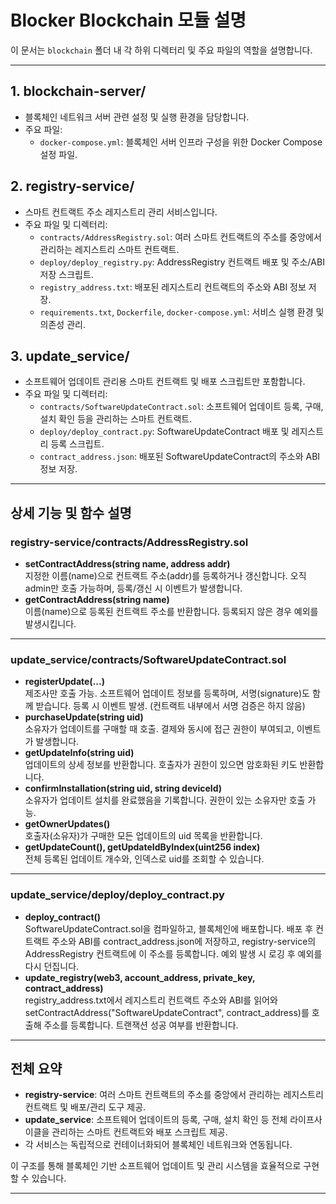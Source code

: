 # Blocker Blockchain 모듈 설명

이 문서는 `blockchain` 폴더 내 각 하위 디렉터리 및 주요 파일의 역할을 설명합니다.

---

## 1. blockchain-server/
- 블록체인 네트워크 서버 관련 설정 및 실행 환경을 담당합니다.
- 주요 파일:
  - `docker-compose.yml`: 블록체인 서버 인프라 구성을 위한 Docker Compose 설정 파일.

## 2. registry-service/
- 스마트 컨트랙트 주소 레지스트리 관리 서비스입니다.
- 주요 파일 및 디렉터리:
  - `contracts/AddressRegistry.sol`: 여러 스마트 컨트랙트의 주소를 중앙에서 관리하는 레지스트리 스마트 컨트랙트.
  - `deploy/deploy_registry.py`: AddressRegistry 컨트랙트 배포 및 주소/ABI 저장 스크립트.
  - `registry_address.txt`: 배포된 레지스트리 컨트랙트의 주소와 ABI 정보 저장.
  - `requirements.txt`, `Dockerfile`, `docker-compose.yml`: 서비스 실행 환경 및 의존성 관리.

## 3. update_service/
- 소프트웨어 업데이트 관리용 스마트 컨트랙트 및 배포 스크립트만 포함합니다.
- 주요 파일 및 디렉터리:
  - `contracts/SoftwareUpdateContract.sol`: 소프트웨어 업데이트 등록, 구매, 설치 확인 등을 관리하는 스마트 컨트랙트.
  - `deploy/deploy_contract.py`: SoftwareUpdateContract 배포 및 레지스트리 등록 스크립트.
  - `contract_address.json`: 배포된 SoftwareUpdateContract의 주소와 ABI 정보 저장.

---

## 상세 기능 및 함수 설명

### registry-service/contracts/AddressRegistry.sol
- **setContractAddress(string name, address addr)**  
  지정한 이름(name)으로 컨트랙트 주소(addr)를 등록하거나 갱신합니다. 오직 admin만 호출 가능하며, 등록/갱신 시 이벤트가 발생합니다.
- **getContractAddress(string name)**  
  이름(name)으로 등록된 컨트랙트 주소를 반환합니다. 등록되지 않은 경우 예외를 발생시킵니다.

---

### update_service/contracts/SoftwareUpdateContract.sol
- **registerUpdate(...)**  
  제조사만 호출 가능. 소프트웨어 업데이트 정보를 등록하며, 서명(signature)도 함께 받습니다. 등록 시 이벤트 발생. (컨트랙트 내부에서 서명 검증은 하지 않음)
- **purchaseUpdate(string uid)**  
  소유자가 업데이트를 구매할 때 호출. 결제와 동시에 접근 권한이 부여되고, 이벤트가 발생합니다.
- **getUpdateInfo(string uid)**  
  업데이트의 상세 정보를 반환합니다. 호출자가 권한이 있으면 암호화된 키도 반환합니다.
- **confirmInstallation(string uid, string deviceId)**  
  소유자가 업데이트 설치를 완료했음을 기록합니다. 권한이 있는 소유자만 호출 가능.
- **getOwnerUpdates()**  
  호출자(소유자)가 구매한 모든 업데이트의 uid 목록을 반환합니다.
- **getUpdateCount(), getUpdateIdByIndex(uint256 index)**  
  전체 등록된 업데이트 개수와, 인덱스로 uid를 조회할 수 있습니다.

---

### update_service/deploy/deploy_contract.py
- **deploy_contract()**  
  SoftwareUpdateContract.sol을 컴파일하고, 블록체인에 배포합니다. 배포 후 컨트랙트 주소와 ABI를 contract_address.json에 저장하고, registry-service의 AddressRegistry 컨트랙트에 이 주소를 등록합니다. 예외 발생 시 로깅 후 예외를 다시 던집니다.
- **update_registry(web3, account_address, private_key, contract_address)**  
  registry_address.txt에서 레지스트리 컨트랙트 주소와 ABI를 읽어와 setContractAddress("SoftwareUpdateContract", contract_address)를 호출해 주소를 등록합니다. 트랜잭션 성공 여부를 반환합니다.

---

## 전체 요약
- **registry-service**: 여러 스마트 컨트랙트의 주소를 중앙에서 관리하는 레지스트리 컨트랙트 및 배포/관리 도구 제공.
- **update_service**: 소프트웨어 업데이트의 등록, 구매, 설치 확인 등 전체 라이프사이클을 관리하는 스마트 컨트랙트와 배포 스크립트 제공.
- 각 서비스는 독립적으로 컨테이너화되어 블록체인 네트워크와 연동됩니다.

이 구조를 통해 블록체인 기반 소프트웨어 업데이트 및 관리 시스템을 효율적으로 구현할 수 있습니다.

---
